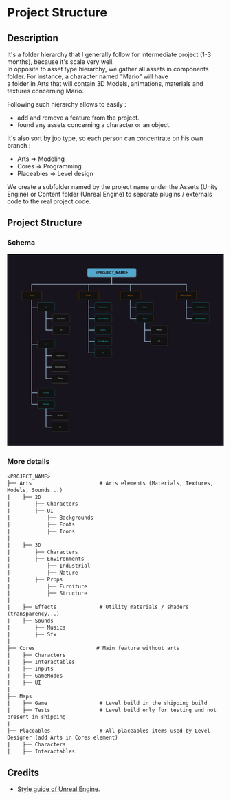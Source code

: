 # Project Structure
## Description
It's a folder hierarchy that I generally follow for intermediate project (1-3 months), because it's scale very well.  
In opposite to asset type hierarchy, we gather all assets in components folder. For instance, a character named "Mario" will have  
a folder in Arts that will contain 3D Models, animations, materials and textures concerning Mario.

Following such hierarchy allows to easily :
- add and remove a feature from the project.
- found any assets concerning a character or an object.

It's also sort by job type, so each person can concentrate on his own branch :
- Arts => Modeling
- Cores => Programming
- Placeables => Level design

We create a subfolder named by the project name under the Assets (Unity Engine) or Content folder (Unreal Engine) to separate plugins / externals
code to the real project code.


## Project Structure
### Schema
![Folder Hierarchy](assets/folder-hierarchy.png)

### More details
```
<PROJECT_NAME>
├── Arts                      # Arts elements (Materials, Textures, Models, Sounds...)
|    ├── 2D
|        ├── Characters
|        ├── UI
|            ├── Backgrounds
|            ├── Fonts
|            ├── Icons
|
|    ├── 3D
|        ├── Characters
|        ├── Environments
|            ├── Industrial
|            ├── Nature
|        ├── Props
|            ├── Furniture
|            ├── Structure
|
|    ├── Effects              # Utility materials / shaders (transparency...)
|    ├── Sounds
|        ├── Musics
|        ├── Sfx
|
├── Cores                    # Main feature without arts
|    ├── Characters
|    ├── Interactables
|    ├── Inputs
|    ├── GameModes
|    ├── UI
|
├── Maps
|    ├── Game                 # Level build in the shipping build
|    ├── Tests                # Level build only for testing and not present in shipping
|
├── Placeables                # All placeables items used by Level Designer (add Arts in Cores element)
|    ├── Characters
|    ├── Interactables
```

## Credits
- [Style guide of Unreal Engine](https://github.com/Allar/ue5-style-guide#2e1-example-project-content-structure).
